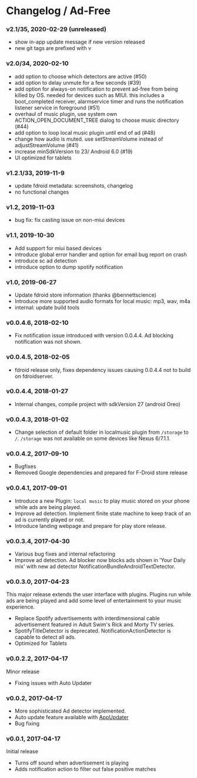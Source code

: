 # Changelog / Ad-Free


### v2.1/35, 2020-02-29 (unreleased)
- show in-app update message if new version released
- new git tags are prefixed with v


### v2.0/34, 2020-02-10
- add option to choose which detectors are active (#50)
- add option to delay unmute for a few seconds (#39)
- add option for always-on notification to prevent ad-free from being killed by
  OS. needed for devices such as MIUI. this includes a boot_completed
  receiver, alarmservice timer and runs the
  notification listener service in foreground (#51)
- overhaul of music plugin, use system own ACTION_OPEN_DOCUMENT_TREE
  dialog to choose music directory (#44)
- add option to loop local music plugin until end of ad (#48)  
- change how audio is muted. use setStreamVolume instead of
  adjustStreamVolume (#41)
- increase minSdkVersion to 23/ Android 6.0 (#19)
- UI optimized for tablets

### v1.2.1/33,  2019-11-9
- update fdroid metadata: screenshots, changelog
- no functional changes

### v1.2, 2019-11-03
- bug fix: fix casting issue on non-miui devices

### v1.1, 2019-10-30
- Add support for miui based devices
- introduce global error handler and option for email bug report on crash
- introduce sc ad detection
- introduce option to dump spotify notification

### v1.0, 2019-06-27
- Update fdroid store information (thanks @bennettscience)
- Introduce more supported audio formats for local music: mp3, wav,
  m4a
- internal: update build tools

### v0.0.4.6, 2018-02-10
- Fix notification issue introduced with version 0.0.4.4. Ad blocking notification was not shown.

### v0.0.4.5, 2018-02-05
- fdroid release only, fixes dependency issues causing 0.0.4.4 not to build on fdroidserver.

### v0.0.4.4, 2018-01-27
- Internal changes, compile project with sdkVersion 27 (android Oreo)

### v0.0.4.3, 2018-01-02
- Change selection of default folder in localmusic plugin from
  `/storage` to `/`. `/storage` was not available on some devices like Nexus 6/7.1.1.

### v0.0.4.2, 2017-09-10
- Bugfixes
- Removed Google dependencies and prepared for F-Droid  store release

### v0.0.4.1, 2017-09-01
- Introduce a new Plugin: `local music` to play music stored on your phone while
ads are being played.
- Improve ad detection. Implement finite state machine to keep track of an ad is currently played or not.
- Introduce landing webpage and prepare for play store release.

### v0.0.3.4, 2017-04-30
- Various bug fixes and internal refactoring
- Improve ad detection. Ad blocker now blocks ads shown in 'Your Daily mix' with new ad detector NotificationBundleAndroidTextDetector.

### v0.0.3.0, 2017-04-23
This major release extends the user interface with plugins. Plugins run while ads are being played and
add some level of entertainment to your music experience.

- Replace Spotify advertisements with interdimensional cable advertisement featured in Adult Swim's Rick and Morty TV series.
- SpotifyTitleDetector is deprecated. NotificationActionDetector is capable to detect all ads.
- Optimized for Tablets

### v0.0.2.2, 2017-04-17
Minor release
- Fixing issues with Auto Updater

### v0.0.2, 2017-04-17
- More sophisticated Ad detector implemented.
- Auto update feature available with [AppUpdater](https://github.com/javiersantos/AppUpdater)
- Bug fixing

### v0.0.1, 2017-04-17
Initial release
- Turns off sound when advertisement is playing
- Adds notification action to filter out false positive matches
